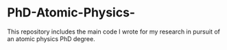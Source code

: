 # PhD-Atomic-Physics-
This repository includes the main code I wrote for my research in pursuit of an atomic physics PhD degree.
